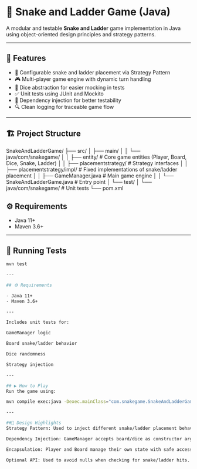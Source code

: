 # 🎲 Snake and Ladder Game (Java)

A modular and testable **Snake and Ladder** game implementation in Java using object-oriented design principles and strategy patterns.

---

## 🚀 Features

- 🎯 Configurable snake and ladder placement via Strategy Pattern
- 🎮 Multi-player game engine with dynamic turn handling
- 🎲 Dice abstraction for easier mocking in tests
- ✅ Unit tests using JUnit and Mockito
- 🧪 Dependency injection for better testability
- 🔍 Clean logging for traceable game flow

---

## 🏗️ Project Structure

SnakeAndLadderGame/
├── src/
│ ├── main/
│ │ └── java/com/snakegame/
│ │ ├── entity/ # Core game entities (Player, Board, Dice, Snake, Ladder)
│ │ ├── placementstrategy/ # Strategy interfaces
│ │ ├── placementstrategy/impl/ # Fixed implementations of snake/ladder placement
│ │ ├── GameManager.java # Main game engine
│ │ └── SnakeAndLadderGame.java # Entry point
│ └── test/
│ └── java/com/snakegame/ # Unit tests
└── pom.xml

## ⚙️ Requirements

- Java 11+
- Maven 3.6+

---

## 🧪 Running Tests

```bash
mvn test

---

## ⚙️ Requirements

- Java 11+
- Maven 3.6+

---

Includes unit tests for:

GameManager logic

Board snake/ladder behavior

Dice randomness

Strategy injection

---

## ▶️ How to Play
Run the game using:

mvn compile exec:java -Dexec.mainClass="com.snakegame.SnakeAndLadderGame"

---

##🧠 Design Highlights
Strategy Pattern: Used to inject different snake/ladder placement behaviors.

Dependency Injection: GameManager accepts board/dice as constructor args for testability.

Encapsulation: Player and Board manage their own state with safe accessors.

Optional API: Used to avoid nulls when checking for snake/ladder hits.

